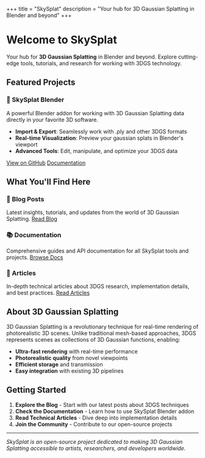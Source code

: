 +++
title = "SkySplat"
description = "Your hub for 3D Gaussian Splatting in Blender and beyond"
+++

# Welcome to SkySplat

Your hub for **3D Gaussian Splatting** in Blender and beyond. Explore cutting-edge tools, tutorials, and research for working with 3DGS technology.

## Featured Projects

### 🎨 SkySplat Blender
A powerful Blender addon for working with 3D Gaussian Splatting data directly in your favorite 3D software.

- **Import & Export**: Seamlessly work with .ply and other 3DGS formats
- **Real-time Visualization**: Preview your gaussian splats in Blender's viewport
- **Advanced Tools**: Edit, manipulate, and optimize your 3DGS data

[View on GitHub](https://github.com/kyjohnso/skysplat_blender)
[Documentation](/docs/)

## What You'll Find Here

### 📝 Blog Posts
Latest insights, tutorials, and updates from the world of 3D Gaussian Splatting.
[Read Blog](/blog/)

### 📚 Documentation
Comprehensive guides and API documentation for all SkySplat tools and projects.
[Browse Docs](/docs/)

### 📄 Articles
In-depth technical articles about 3DGS research, implementation details, and best practices.
[Read Articles](/articles/)

## About 3D Gaussian Splatting

3D Gaussian Splatting is a revolutionary technique for real-time rendering of photorealistic 3D scenes. Unlike traditional mesh-based approaches, 3DGS represents scenes as collections of 3D Gaussian functions, enabling:

- **Ultra-fast rendering** with real-time performance
- **Photorealistic quality** from novel viewpoints  
- **Efficient storage** and transmission
- **Easy integration** with existing 3D pipelines

## Getting Started

1. **Explore the Blog** - Start with our latest posts about 3DGS techniques
2. **Check the Documentation** - Learn how to use SkySplat Blender addon
3. **Read Technical Articles** - Dive deep into implementation details
4. **Join the Community** - Contribute to our open-source projects

---

*SkySplat is an open-source project dedicated to making 3D Gaussian Splatting accessible to artists, researchers, and developers worldwide.*
